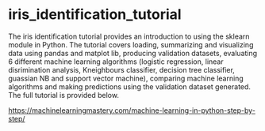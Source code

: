 # iris_identification_tutorial

The iris identification tutorial provides an introduction to using the sklearn module in Python. The tutorial covers loading, summarizing and visualizing data using pandas and matplot lib, producing validation datasets, evaluating 6 different machine learning algorithms (logistic regression, linear disrimination analysis, Kneighbours classifier, decision tree classifier, guassian NB and support vector machine), comparing machine learning algorithms and making predictions using the validation dataset generated. The full tutorial is provided below. 

https://machinelearningmastery.com/machine-learning-in-python-step-by-step/
